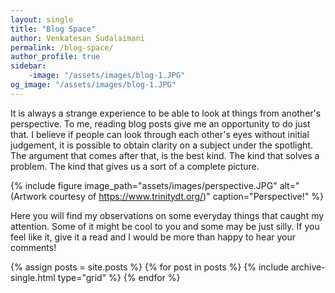 ```yaml
---
layout: single
title: "Blog Space"
author: Venkatesan Sudalaimani
permalink: /blog-space/
author_profile: true
sidebar:
    -image: "/assets/images/blog-1.JPG"
og_image: "/assets/images/blog-1.JPG"
---
```



It is always a strange experience to be able to look at things from another's perspective. To me, reading blog posts give me an opportunity to do just that. I believe if people can look through each other's eyes without initial judgement, it is possible to obtain clarity on a subject under the spotlight. The argument that comes after that, is the best kind. The kind that solves a problem. The kind that gives us a sort of a complete picture. 


{% include figure image_path="assets/images/perspective.JPG" alt="(Artwork courtesy of https://www.trinitydt.org/)" caption="Perspective!" %}

Here you will find my observations on some everyday things that caught my attention. Some of it might be cool to you and some may be just silly. If you feel like it, give it a read and I would be more than happy to hear your comments!


<div class="grid__wrapper">
  {% assign posts = site.posts %}
  {% for post in posts %}
    {% include archive-single.html type="grid" %}
  {% endfor %}
</div>